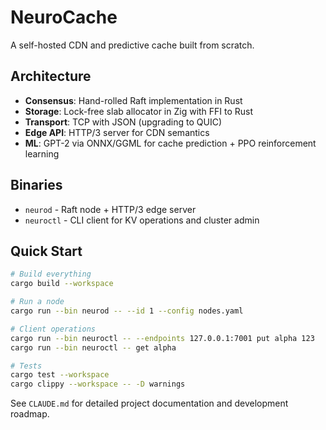 # NeuroCache

A self-hosted CDN and predictive cache built from scratch.

## Architecture

- **Consensus**: Hand-rolled Raft implementation in Rust
- **Storage**: Lock-free slab allocator in Zig with FFI to Rust
- **Transport**: TCP with JSON (upgrading to QUIC)
- **Edge API**: HTTP/3 server for CDN semantics
- **ML**: GPT-2 via ONNX/GGML for cache prediction + PPO reinforcement learning

## Binaries

- `neurod` - Raft node + HTTP/3 edge server
- `neuroctl` - CLI client for KV operations and cluster admin

## Quick Start

```bash
# Build everything
cargo build --workspace

# Run a node
cargo run --bin neurod -- --id 1 --config nodes.yaml

# Client operations
cargo run --bin neuroctl -- --endpoints 127.0.0.1:7001 put alpha 123
cargo run --bin neuroctl -- get alpha

# Tests
cargo test --workspace
cargo clippy --workspace -- -D warnings
```

See `CLAUDE.md` for detailed project documentation and development roadmap.
